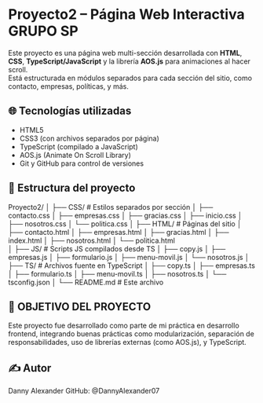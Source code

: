 # Proyecto2 – Página Web Interactiva GRUPO SP

Este proyecto es una página web multi-sección desarrollada con **HTML**, **CSS**, **TypeScript/JavaScript** y la librería **AOS.js** para animaciones al hacer scroll.  
Está estructurada en módulos separados para cada sección del sitio, como contacto, empresas, políticas, y más.

## 🌐 Tecnologías utilizadas

- HTML5
- CSS3 (con archivos separados por página)
- TypeScript (compilado a JavaScript)
- AOS.js (Animate On Scroll Library)
- Git y GitHub para control de versiones

## 🧩 Estructura del proyecto

Proyecto2/
│
├── CSS/               # Estilos separados por sección
│   ├── contacto.css
│   ├── empresas.css
│   ├── gracias.css
│   ├── inicio.css
│   ├── nosotros.css
│   └── politica.css
│
├── HTML/              # Páginas del sitio
│   ├── contacto.html
│   ├── empresas.html
│   ├── gracias.html
│   ├── index.html
│   ├── nosotros.html
│   └── politica.html          
│
├── JS/                # Scripts JS compilados desde TS
│   ├── copy.js
│   ├── empresas.js
│   ├── formulario.js
│   ├── menu-movil.js
│   └── nosotros.js
│
├── TS/                # Archivos fuente en TypeScript
│   ├── copy.ts
│   ├── empresas.ts
│   ├── formulario.ts
│   ├── menu-movil.ts
│   ├── nosotros.ts
│   └── tsconfig.json
│
└── README.md          # Este archivo

## 📌 OBJETIVO DEL PROYECTO
Este proyecto fue desarrollado como parte de mi práctica en desarrollo frontend, integrando buenas prácticas como modularización, separación de responsabilidades, uso de librerías externas (como AOS.js), y TypeScript.

## ✍️ Autor
Danny Alexander
GitHub: @DannyAlexander07
